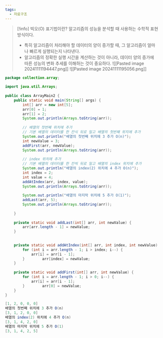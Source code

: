 ```yaml
---
tags:
  - 자료구조
---
```



>[!info] 빅오(O) 표기법이란?
>알고리즘의 성능을 분석할 때 사용하는 수학적 표현 방식이다.
>- 특히 알고리즘이 처리해야 할 데이터의 양이 증가할 때, 그 알고리즘이 얼마나 빠르게 실행되는지 나타낸다.
>- 알고리즘의 정확한 실행 시간을 계산하는 것이 아니라, 데이터 양의 증가에 따른 성능의 변화 추세를 이해하는 것이 중요하다.
![[Pasted image 20241111194447.png]]
![[Pasted image 20241111195056.png]]

```java
package collection.array;  
  
import java.util.Arrays;  
  
public class ArrayMain2 {  
    public static void main(String[] args) {  
        int[] arr = new int[5];  
        arr[0] = 1;  
        arr[1] = 2;  
        System.out.println(Arrays.toString(arr));  
  
        // 배열의 첫번째 위치에 추가  
        // 기본 배열의 데이터를 한 칸식 뒤로 밀고 배열의 첫번째 위치에 추가  
        System.out.println("배열의 첫번째 위치에 3 추가 O(n)");  
        int newValue = 3;  
        addFirst(arr, newValue);  
        System.out.println(Arrays.toString(arr));  
  
        // index 위치에 추가  
        // 기본 배열의 데이터를 한 칸씩 뒤로 밀고 배열의 index 위치에 추가  
        System.out.println("배열의 index(2) 위치에 4 추가 O(n)");  
        int index = 2;  
        int value = 4;  
        addAtIndex(arr, index, value);  
        System.out.println(Arrays.toString(arr));  
  
        System.out.println("배열의 마지막 위치에 5 추가 O(1)");  
        addLast(arr, 5);  
        System.out.println(Arrays.toString(arr));  
  
    }  
  
    private static void addLast(int[] arr, int newValue) {  
        arr[arr.length - 1] = newValue;  
    }  
  
  
    private static void addAtIndex(int[] arr, int index, int newValue) {  
        for (int i = arr.length - 1; i > index; i--) {  
            arr[i] = arr[i - 1];  
        }        arr[index] = newValue;  
    }  
  
    private static void addFirst(int[] arr, int newValue) {  
        for (int i = arr.length - 1; i > 0; i--) {  
            arr[i] = arr[i - 1];  
        }        arr[0] = newValue;  
    }  
}


```

```java
[1, 2, 0, 0, 0]
배열의 첫번째 위치에 3 추가 O(n)
[3, 1, 2, 0, 0]
배열의 index(2) 위치에 4 추가 O(n)
[3, 1, 4, 2, 0]
배열의 마지막 위치에 5 추가 O(1)
[3, 1, 4, 2, 5]
```